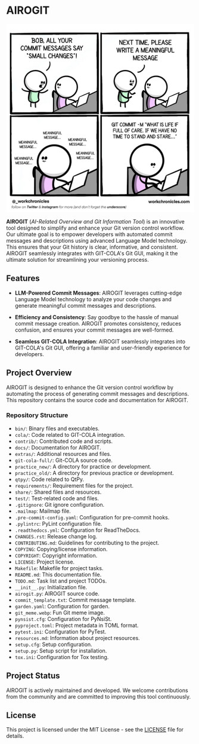 # AIROGIT 

![Git Meme](git_meme.webp)

**AIROGIT** (*AI-Related Overview and Git Information Tool*) is an innovative tool designed to simplify and enhance your Git version control workflow. Our ultimate goal is to empower developers with automated commit messages and descriptions using advanced Language Model technology. This ensures that your Git history is clear, informative, and consistent. AIROGIT seamlessly integrates with GIT-COLA's Git GUI, making it the ultimate solution for streamlining your versioning process.

## Features

- **LLM-Powered Commit Messages**: AIROGIT leverages cutting-edge Language Model technology to analyze your code changes and generate meaningful commit messages and descriptions.

- **Efficiency and Consistency**: Say goodbye to the hassle of manual commit message creation. AIROGIT promotes consistency, reduces confusion, and ensures your commit messages are well-formed.

- **Seamless GIT-COLA Integration**: AIROGIT seamlessly integrates into GIT-COLA's Git GUI, offering a familiar and user-friendly experience for developers.

## Project Overview

AIROGIT is designed to enhance the Git version control workflow by automating the process of generating commit messages and descriptions. This repository contains the source code and documentation for AIROGIT.

### Repository Structure


- `bin/`: Binary files and executables.
- `cola/`: Code related to GIT-COLA integration.
- `contrib/`: Contributed code and scripts.
- `docs/`: Documentation for AIROGIT.
- `extras/`: Additional resources and files.
- `git-cola-full/`: Git-COLA source code.
- `practice_new/`: A directory for practice or development.
- `practice_old/`: A directory for previous practice or development.
- `qtpy/`: Code related to QtPy.
- `requirements/`: Requirement files for the project.
- `share/`: Shared files and resources.
- `test/`: Test-related code and files.
- `.gitignore`: Git ignore configuration.
- `.mailmap`: Mailmap file.
- `.pre-commit-config.yaml`: Configuration for pre-commit hooks.
- `.pylintrc`: PyLint configuration file.
- `.readthedocs.yml`: Configuration for ReadTheDocs.
- `CHANGES.rst`: Release change log.
- `CONTRIBUTING.md`: Guidelines for contributing to the project.
- `COPYING`: Copying/license information.
- `COPYRIGHT`: Copyright information.
- `LICENSE`: Project license.
- `Makefile`: Makefile for project tasks.
- `README.md`: This documentation file.
- `TODO.md`: Task list and project TODOs.
- `__init__.py`: Initialization file.
- `airogit.py`: AIROGIT source code.
- `commit_template.txt`: Commit message template.
- `garden.yaml`: Configuration for garden.
- `git_meme.webp`: Fun Git meme image.
- `pynsist.cfg`: Configuration for PyNsiSt.
- `pyproject.toml`: Project metadata in TOML format.
- `pytest.ini`: Configuration for PyTest.
- `resources.md`: Information about project resources.
- `setup.cfg`: Setup configuration.
- `setup.py`: Setup script for installation.
- `tox.ini`: Configuration for Tox testing.

## Project Status

AIROGIT is actively maintained and developed. We welcome contributions from the community and are committed to improving this tool continuously.

## License

This project is licensed under the MIT License - see the [LICENSE](LICENSE) file for details.
